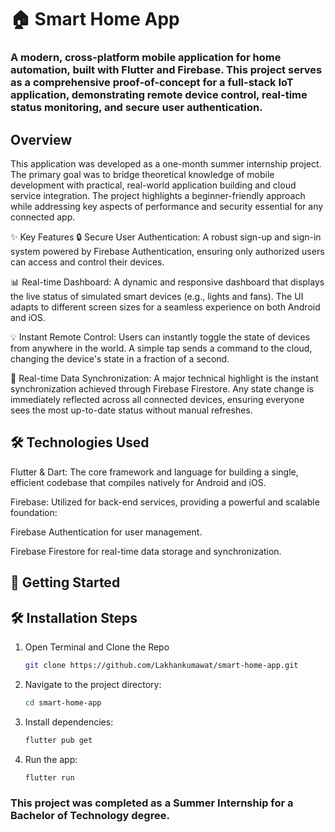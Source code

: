 # 🏠 Smart Home App
### A modern, cross-platform mobile application for home automation, built with Flutter and Firebase. This project serves as a comprehensive proof-of-concept for a full-stack IoT application, demonstrating remote device control, real-time status monitoring, and secure user authentication.

## Overview
This application was developed as a one-month summer internship project. The primary goal was to bridge theoretical knowledge of mobile development with practical, real-world application building and cloud service integration. The project highlights a beginner-friendly approach while addressing key aspects of performance and security essential for any connected app.

✨ Key Features
🔒 Secure User Authentication: A robust sign-up and sign-in system powered by Firebase Authentication, ensuring only authorized users can access and control their devices.

📊 Real-time Dashboard: A dynamic and responsive dashboard that displays the live status of simulated smart devices (e.g., lights and fans). The UI adapts to different screen sizes for a seamless experience on both Android and iOS.

💡 Instant Remote Control: Users can instantly toggle the state of devices from anywhere in the world. A simple tap sends a command to the cloud, changing the device's state in a fraction of a second.

🔄 Real-time Data Synchronization: A major technical highlight is the instant synchronization achieved through Firebase Firestore. Any state change is immediately reflected across all connected devices, ensuring everyone sees the most up-to-date status without manual refreshes.

## 🛠️ Technologies Used
Flutter & Dart: The core framework and language for building a single, efficient codebase that compiles natively for Android and iOS.

Firebase: Utilized for back-end services, providing a powerful and scalable foundation:

Firebase Authentication for user management.

Firebase Firestore for real-time data storage and synchronization.

## 🚀 Getting Started
## 🛠️ Installation Steps  

1. Open Terminal and Clone the Repo  
   ```bash
   git clone https://github.com/Lakhankumawat/smart-home-app.git


2. Navigate to the project directory:
   ```bash
   cd smart-home-app

3. Install dependencies:
   ```bash
   flutter pub get

4. Run the app:
   ```bash
   flutter run

### This project was completed as a Summer Internship for a Bachelor of Technology degree.
